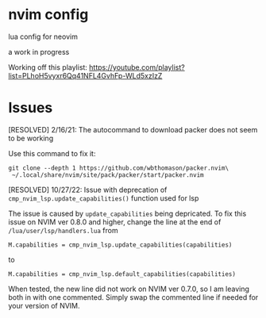 # nvim config
lua config for neovim

a work in progress

Working off this playlist: https://youtube.com/playlist?list=PLhoH5vyxr6Qq41NFL4GvhFp-WLd5xzIzZ

# Issues
[RESOLVED] 2/16/21: The autocommand to download packer does not seem to be working

Use this command to fix it:
```
git clone --depth 1 https://github.com/wbthomason/packer.nvim\
 ~/.local/share/nvim/site/pack/packer/start/packer.nvim
 ```

[RESOLVED] 10/27/22: Issue with deprecation of `cmp_nvim_lsp.update_capabilities()` function used for lsp

The issue is caused by `update_capabilities` being depricated. To fix this issue on NVIM ver 0.8.0 and higher, 
change the line at the end of `/lua/user/lsp/handlers.lua` from 
```
M.capabilities = cmp_nvim_lsp.update_capabilities(capabilities)
```
to 
```
M.capabilities = cmp_nvim_lsp.default_capabilities(capabilities)
```
When tested, the new line did not work on NVIM ver 0.7.0, so I am leaving both in with one commented. Simply swap the commented 
line if needed for your version of NVIM.
